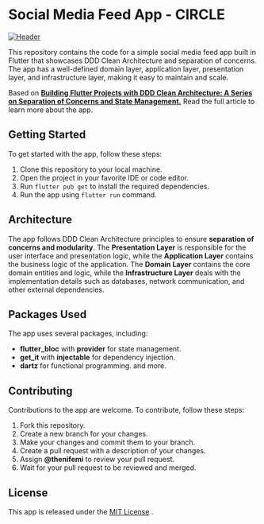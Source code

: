 # Social Media Feed App - CIRCLE

[![Header](https://raw.githubusercontent.com/thenifemi/ddd_feed/main/assets/circle_photos/circle_poster.png 'Header')](https://www.thenifemi.com/articles/ddd-series-intro)

This repository contains the code for a simple social media feed app built in Flutter that showcases DDD Clean Architecture and separation of concerns. The app has a well-defined domain layer, application layer, presentation layer, and infrastructure layer, making it easy to maintain and scale.

Based on [**Building Flutter Projects with DDD Clean Architecture: A Series on Separation of Concerns and State Management.**](https://www.thenifemi.com/articles/ddd-series-intro)
Read the full article to learn more about the app.

## Getting Started

To get started with the app, follow these steps:

1. Clone this repository to your local machine.
2. Open the project in your favorite IDE or code editor.
3. Run `flutter pub get` to install the required dependencies.
4. Run the app using `flutter run` command.

## Architecture

The app follows DDD Clean Architecture principles to ensure **separation of concerns and modularity**. The **Presentation Layer** is responsible for the user interface and presentation logic, while the **Application Layer** contains the business logic of the application. The **Domain Layer** contains the core domain entities and logic, while the **Infrastructure Layer** deals with the implementation details such as databases, network communication, and other external dependencies.

## Packages Used

The app uses several packages, including:

- **flutter_bloc** with **provider** for state management.
- **get_it** with **injectable** for dependency injection.
- **dartz** for functional programming.
  and more.

## Contributing

Contributions to the app are welcome. To contribute, follow these steps:

1. Fork this repository.
2. Create a new branch for your changes.
3. Make your changes and commit them to your branch.
4. Create a pull request with a description of your changes.
5. Assign **@thenifemi** to review your pull request.
6. Wait for your pull request to be reviewed and merged.

## License

This app is released under the [MIT License](https://opensource.org/license/mit/) .

